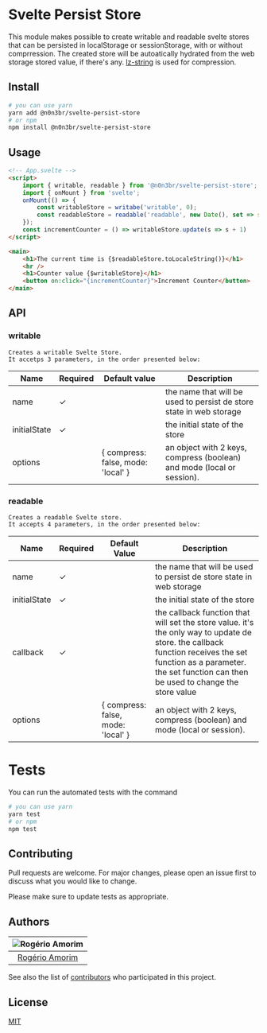 # Svelte Persist Store

This module makes possible to create writable and readable svelte stores that can be persisted in localStorage or sessionStorage, with or without comprression. The created store will be autoatically hydrated from the web storage stored value, if there's any. [lz-string](https://github.com/pieroxy/lz-string) is used for compression.

## Install

```bash
# you can use yarn
yarn add @n0n3br/svelte-persist-store
# or npm
npm install @n0n3br/svelte-persist-store
```

## Usage

```html
<!-- App.svelte -->
<script>
    import { writable, readable } from '@n0n3br/svelte-persist-store';
    import { onMount } from 'svelte';
    onMount(() => {
        const writableStore = writabe('writable', 0);
        const readableStore = readable('readable', new Date(), set => setTimeout(() => set(new Date()), 1000)));
    });
    const incrementCounter = () => writableStore.update(s => s + 1)
</script>

<main>
    <h1>The current time is {$readableStore.toLocaleString()}</h1>
    <hr />
    <h1>Counter value {$writableStore}</h1>
    <button on:click="{incrementCounter}">Increment Counter</button>
</main>
```

## API

### writable

    Creates a writable Svelte Store.
    It accetps 3 parameters, in the order presented below:

| Name         | Required | Default value                      | Description                                                            |
| ------------ | -------- | ---------------------------------- | ---------------------------------------------------------------------- |
| name         | &#10003; |                                    | the name that will be used to persist de store state in web storage    |
| initialState | &#10003; |                                    | the initial state of the store                                         |
| options      |          | { compress: false, mode: 'local' } | an object with 2 keys, compress (boolean) and mode (local or session). |

### readable

    Creates a readable Svelte store.
    It accepts 4 parameters, in the order presented below:

| Name         | Required | Default Value                      | Description                                                                                                                                                                                                            |
| ------------ | -------- | ---------------------------------- | ---------------------------------------------------------------------------------------------------------------------------------------------------------------------------------------------------------------------- |
| name         | &#10003; |                                    | the name that will be used to persist de store state in web storage                                                                                                                                                    |
| initialState | &#10003; |                                    | the initial state of the store                                                                                                                                                                                         |
| callback     | &#10003; |                                    | the callback function that will set the store value. it's the only way to update de store. the callback function receives the set function as a parameter. the set function can then be used to change the store value |
| options      |          | { compress: false, mode: 'local' } | an object with 2 keys, compress (boolean) and mode (local or session).                                                                                                                                                 |

# Tests

You can run the automated tests with the command

```bash
# you can use yarn
yarn test
# or npm
npm test
```

## Contributing

Pull requests are welcome. For major changes, please open an issue first to discuss what you would like to change.

Please make sure to update tests as appropriate.

## Authors

| ![Rogério Amorim](https://avatars2.githubusercontent.com/u/371808?s=100&v=4) |
| :--------------------------------------------------------------------------: |
|                 [Rogério Amorim](https://github.com/n0n3br)                  |

See also the list of [contributors](https://github.com/n0n3br/pub-sub-store/graphs/contributors) who participated in this project.

## License

[MIT](https://choosealicense.com/licenses/mit/)
